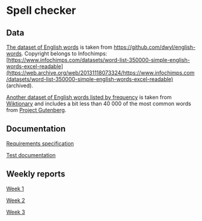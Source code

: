 # Spell checker

## Data

[The dataset of English words](./data/english-words.txt) is taken from
https://github.com/dwyl/english-words. Copyright belongs to Infochimps: [https://www.infochimps.com/datasets/word-list-350000-simple-english-words-excel-readable](https://web.archive.org/web/20131118073324/https://www.infochimps.com/datasets/word-list-350000-simple-english-words-excel-readable) (archived). 

[Another dataset of English words listed by
frequency](./data/wiktionary-40k.txt) is taken from
[Wiktionary](https://en.wiktionary.org/wiki/Wiktionary:Frequency_lists#Project_Gutenberg) and includes a bit less than 40 000 of the most common words from [Project Gutenberg](https://en.wikipedia.org/wiki/Project_Gutenberg).

## Documentation

[Requirements specification](./documentation/requirements-specification.md)

[Test documentation](./documentation/test-docs.md)

## Weekly reports

[Week 1](./documentation/weekly-report-1.md)

[Week 2](./documentation/weekly-report-2.md)

[Week 3](./documentation/weekly-report-3.md)
